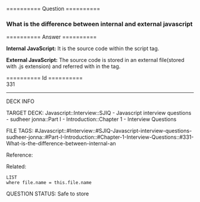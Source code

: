 ========== Question ==========  

### What is the difference between internal and external javascript  

========== Answer ==========  

**Internal JavaScript:** It is the source code within the script tag.

**External JavaScript:** The source code is stored in an external file(stored with .js extension) and referred with in the tag.

========== Id ==========  
331

---

DECK INFO

TARGET DECK: Javascript::Interview::SJIQ - Javascript interview questions - sudheer jonna::Part I - Introduction::Chapter 1 - Interview Questions

FILE TAGS: #Javascript::#Interview::#SJIQ-Javascript-interview-questions-sudheer-jonna::#Part-I-Introduction::#Chapter-1-Interview-Questions::#331-What-is-the-difference-between-internal-an

Reference:

Related:

```dataview
LIST
where file.name = this.file.name
```

QUESTION STATUS: Safe to store
